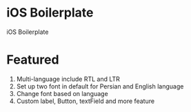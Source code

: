 # iOS Boilerplate
iOS Boilerplate

# Featured
1. Multi-language include RTL and LTR
2. Set up two font in default for Persian and English language
3. Change font based on language
4. Custom label, Button, textField and more feature



